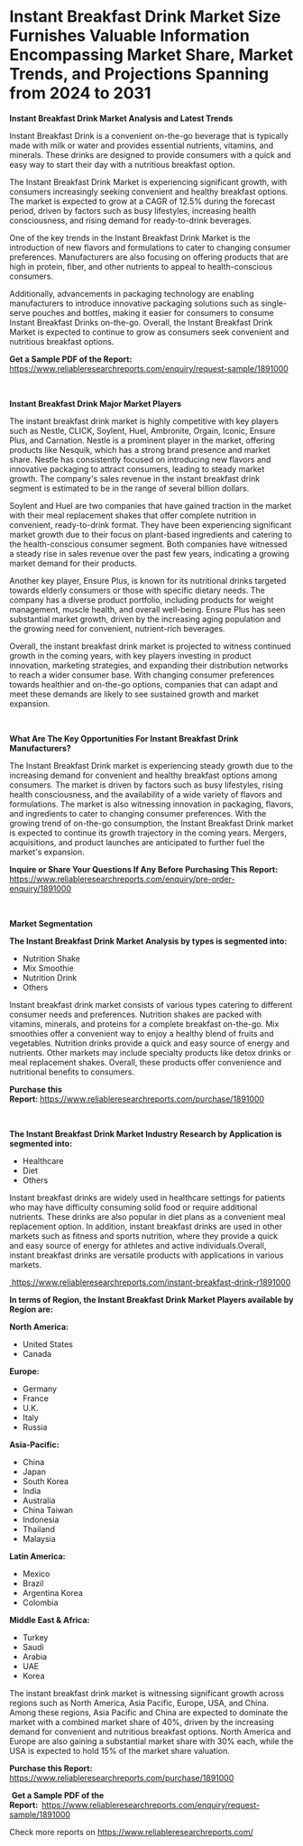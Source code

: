 <p><h1>Instant Breakfast Drink Market Size Furnishes Valuable Information Encompassing Market Share, Market Trends, and Projections Spanning from 2024 to 2031</h1></p><p><strong>Instant Breakfast Drink Market Analysis and Latest Trends</strong></p>
<p><p>Instant Breakfast Drink is a convenient on-the-go beverage that is typically made with milk or water and provides essential nutrients, vitamins, and minerals. These drinks are designed to provide consumers with a quick and easy way to start their day with a nutritious breakfast option.</p><p>The Instant Breakfast Drink Market is experiencing significant growth, with consumers increasingly seeking convenient and healthy breakfast options. The market is expected to grow at a CAGR of 12.5% during the forecast period, driven by factors such as busy lifestyles, increasing health consciousness, and rising demand for ready-to-drink beverages.</p><p>One of the key trends in the Instant Breakfast Drink Market is the introduction of new flavors and formulations to cater to changing consumer preferences. Manufacturers are also focusing on offering products that are high in protein, fiber, and other nutrients to appeal to health-conscious consumers.</p><p>Additionally, advancements in packaging technology are enabling manufacturers to introduce innovative packaging solutions such as single-serve pouches and bottles, making it easier for consumers to consume Instant Breakfast Drinks on-the-go. Overall, the Instant Breakfast Drink Market is expected to continue to grow as consumers seek convenient and nutritious breakfast options.</p></p>
<p><strong>Get a Sample PDF of the Report:&nbsp;</strong> <a href="https://www.reliableresearchreports.com/enquiry/request-sample/1891000">https://www.reliableresearchreports.com/enquiry/request-sample/1891000</a></p>
<p>&nbsp;</p>
<p><strong>Instant Breakfast Drink Major Market Players</strong></p>
<p><p>The instant breakfast drink market is highly competitive with key players such as Nestle, CLICK, Soylent, Huel, Ambronite, Orgain, Iconic, Ensure Plus, and Carnation. Nestle is a prominent player in the market, offering products like Nesquik, which has a strong brand presence and market share. Nestle has consistently focused on introducing new flavors and innovative packaging to attract consumers, leading to steady market growth. The company's sales revenue in the instant breakfast drink segment is estimated to be in the range of several billion dollars.</p><p>Soylent and Huel are two companies that have gained traction in the market with their meal replacement shakes that offer complete nutrition in convenient, ready-to-drink format. They have been experiencing significant market growth due to their focus on plant-based ingredients and catering to the health-conscious consumer segment. Both companies have witnessed a steady rise in sales revenue over the past few years, indicating a growing market demand for their products.</p><p>Another key player, Ensure Plus, is known for its nutritional drinks targeted towards elderly consumers or those with specific dietary needs. The company has a diverse product portfolio, including products for weight management, muscle health, and overall well-being. Ensure Plus has seen substantial market growth, driven by the increasing aging population and the growing need for convenient, nutrient-rich beverages.</p><p>Overall, the instant breakfast drink market is projected to witness continued growth in the coming years, with key players investing in product innovation, marketing strategies, and expanding their distribution networks to reach a wider consumer base. With changing consumer preferences towards healthier and on-the-go options, companies that can adapt and meet these demands are likely to see sustained growth and market expansion.</p></p>
<p>&nbsp;</p>
<p><strong>What Are The Key Opportunities For Instant Breakfast Drink Manufacturers?</strong></p>
<p><p>The Instant Breakfast Drink market is experiencing steady growth due to the increasing demand for convenient and healthy breakfast options among consumers. The market is driven by factors such as busy lifestyles, rising health consciousness, and the availability of a wide variety of flavors and formulations. The market is also witnessing innovation in packaging, flavors, and ingredients to cater to changing consumer preferences. With the growing trend of on-the-go consumption, the Instant Breakfast Drink market is expected to continue its growth trajectory in the coming years. Mergers, acquisitions, and product launches are anticipated to further fuel the market's expansion.</p></p>
<p><strong>Inquire or Share Your Questions If Any Before Purchasing This Report:</strong> <a href="https://www.reliableresearchreports.com/enquiry/pre-order-enquiry/1891000">https://www.reliableresearchreports.com/enquiry/pre-order-enquiry/1891000</a></p>
<p>&nbsp;</p>
<p><strong>Market Segmentation</strong></p>
<p><strong>The Instant Breakfast Drink Market Analysis by types is segmented into:</strong></p>
<p><ul><li>Nutrition Shake</li><li>Mix Smoothie</li><li>Nutrition Drink</li><li>Others</li></ul></p>
<p><p>Instant breakfast drink market consists of various types catering to different consumer needs and preferences. Nutrition shakes are packed with vitamins, minerals, and proteins for a complete breakfast on-the-go. Mix smoothies offer a convenient way to enjoy a healthy blend of fruits and vegetables. Nutrition drinks provide a quick and easy source of energy and nutrients. Other markets may include specialty products like detox drinks or meal replacement shakes. Overall, these products offer convenience and nutritional benefits to consumers.</p></p>
<p><strong>Purchase this Report:&nbsp;</strong><a href="https://www.reliableresearchreports.com/purchase/1891000">https://www.reliableresearchreports.com/purchase/1891000</a></p>
<p>&nbsp;</p>
<p><strong>The Instant Breakfast Drink Market Industry Research by Application is segmented into:</strong></p>
<p><ul><li>Healthcare</li><li>Diet</li><li>Others</li></ul></p>
<p><p>Instant breakfast drinks are widely used in healthcare settings for patients who may have difficulty consuming solid food or require additional nutrients. These drinks are also popular in diet plans as a convenient meal replacement option. In addition, instant breakfast drinks are used in other markets such as fitness and sports nutrition, where they provide a quick and easy source of energy for athletes and active individuals.Overall, instant breakfast drinks are versatile products with applications in various markets.</p></p>
<p><a href="https://www.reliableresearchreports.com/instant-breakfast-drink-r1891000">&nbsp;https://www.reliableresearchreports.com/instant-breakfast-drink-r1891000</a></p>
<p><strong>In terms of Region, the Instant Breakfast Drink Market Players available by Region are:</strong></p>
<p>
    <p> <strong> North America: </strong>
        <ul>
            <li>United States</li>
            <li>Canada</li>
        </ul>
        </p> 
    <p> <strong> Europe: </strong>
        <ul>
            <li>Germany</li>
            <li>France</li>
            <li>U.K.</li>
            <li>Italy</li>
            <li>Russia</li>
        </ul>
        </p> 
    <p> <strong> Asia-Pacific: </strong>
        <ul>
            <li>China</li>
            <li>Japan</li>
            <li>South Korea</li>
            <li>India</li>
            <li>Australia</li>
            <li>China Taiwan</li>
            <li>Indonesia</li>
            <li>Thailand</li>
            <li>Malaysia</li>
        </ul>
        </p> 
    <p> <strong> Latin America: </strong>
        <ul>
            <li>Mexico</li>
            <li>Brazil</li>
            <li>Argentina Korea</li>
            <li>Colombia</li>
        </ul>
        </p> 
    <p> <strong> Middle East & Africa: </strong>
        <ul>
            <li>Turkey</li>
            <li>Saudi</li>
            <li>Arabia</li>
            <li>UAE</li>
            <li>Korea</li>
        </ul>
    </p>
    </p>
<p><p>The instant breakfast drink market is witnessing significant growth across regions such as North America, Asia Pacific, Europe, USA, and China. Among these regions, Asia Pacific and China are expected to dominate the market with a combined market share of 40%, driven by the increasing demand for convenient and nutritious breakfast options. North America and Europe are also gaining a substantial market share with 30% each, while the USA is expected to hold 15% of the market share valuation.</p></p>
<p><strong>Purchase this Report: </strong><a href="https://www.reliableresearchreports.com/purchase/1891000">https://www.reliableresearchreports.com/purchase/1891000</a></p>
<p>&nbsp;<strong>Get a Sample PDF of the Report:&nbsp;&nbsp;</strong><a href="https://www.reliableresearchreports.com/enquiry/request-sample/1891000">https://www.reliableresearchreports.com/enquiry/request-sample/1891000</a></p>
<p><strong></strong></p>
<p>Check more reports on <a href="https://www.reliableresearchreports.com/">https://www.reliableresearchreports.com/</a></p>